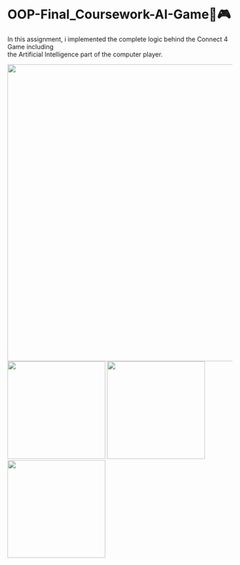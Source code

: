 # OOP-Final_Coursework-AI-Game🧮🎮
In this assignment, i implemented the complete logic behind the Connect 4 Game including<br> the Artificial Intelligence part of the computer player.

<img src="https://github.com/Amidu99/OOP-Final_Coursework-AI-Game/assets/125728431/b567980a-8311-4711-88a6-c6d75501f346" width="666"><br>
<img src="https://github.com/Amidu99/OOP-Final_Coursework-AI-Game/assets/125728431/0dbc7957-bd40-4ebb-9dc5-bbcd0cde9c09" width="219">
<img src="https://github.com/Amidu99/OOP-Final_Coursework-AI-Game/assets/125728431/295809eb-ced6-4f6e-bf66-6fe8735044bd" width="219">
<img src="https://github.com/Amidu99/OOP-Final_Coursework-AI-Game/assets/125728431/f7a7f229-817c-4825-9044-95963d2f51b0" width="219">
